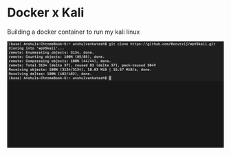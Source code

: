 # Docker x Kali

Building a docker container to run my kali linux 

<img src="screenfetch.gif" alt="Running screenfetch">

